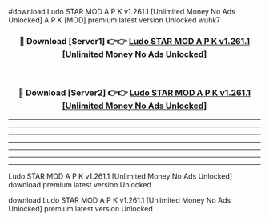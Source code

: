 #download Ludo STAR MOD A P K v1.261.1 [Unlimited Money No Ads Unlocked]  A P K [MOD] premium latest version Unlocked wuhk7 



<div align="center">
<h3>🔴 Download [Server1] 👉👉 <a href="https://apkdownload2.web.app/">Ludo STAR MOD A P K v1.261.1 [Unlimited Money No Ads Unlocked] </a></h3><br>

<h3>🔴 Download [Server2] 👉👉 <a href="https://apkdownload2.web.app/">Ludo STAR MOD A P K v1.261.1 [Unlimited Money No Ads Unlocked] </a></h3>
</div>





----------------------------------------------------------

----------------------------------------------------------

----------------------------------------------------------

----------------------------------------------------------

----------------------------------------------------------

----------------------------------------------------------

----------------------------------------------------------

Ludo STAR MOD A P K v1.261.1 [Unlimited Money No Ads Unlocked]  download premium latest version Unlocked

download Ludo STAR MOD A P K v1.261.1 [Unlimited Money No Ads Unlocked]  premium latest version Unlocked
